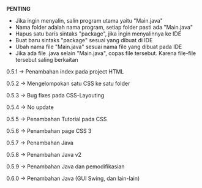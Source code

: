 ******PENTING******
- Jika ingin menyalin, salin program utama yaitu "Main.java"
- Nama folder adalah nama program, setiap folder pasti ada "Main.java"
- Hapus satu baris sintaks "package", jika ingin menyalinnya ke IDE
- Buat baru sintaks "package" sesuai yang dibuat di IDE
- Ubah nama file "Main.java" sesuai nama file yang dibuat pada IDE
- Jika ada file .java selain "Main.java", copas file tersebut. 
Karena file-file tersebut saling berkaitan

0.5.1
-> Penambahan index pada project HTML

0.5.2
-> Mengelompokan satu CSS ke satu folder

0.5.3
-> Bug fixes pada CSS-Layouting

0.5.4
-> No update

0.5.5
-> Penambahan Tutorial pada CSS

0.5.6
-> Penambahan page CSS 3

0.5.7
-> Penambahan Java

0.5.8
-> Penambahan Java v2

0.5.9
-> Penambahan Java dan pemodifikasian

0.6.0 
-> Penambahan Java (GUI Swing, dan lain-lain)

